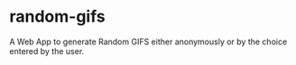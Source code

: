 # random-gifs

A Web App to generate Random GIFS either anonymously or by the choice entered by the user.